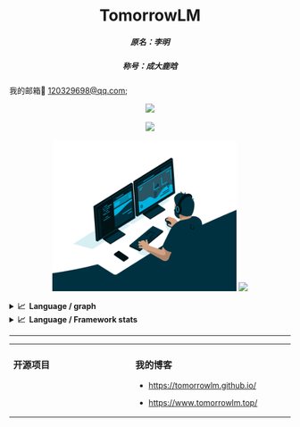 


<h1 align="center"> TomorrowLM </h1>  
<h5 align="center"> 原名：李明 </h5>  
<h5 align="center"> 称号：成大鹿晗</h5>  

 我的邮箱:email: [120329698@qq.com](mailto:120329698@qq.com);

<p align="center">
  <img src="https://github-readme-stats.vercel.app/api?username=TomorrowLM&show_icons=true&&theme=radical"/>
</p>
<p align="center">
  <img src="https://github-readme-stats.vercel.app/api/top-langs/?username=TomorrowLM&layout=compact&hide=html&theme=dark"/>
</p>



<p align="center">
<img  alt="GIF" src="https://github.com/likaia/likaia/blob/main/code.gif" width="330" height="270" />
<img src="https://github-readme-stats.vercel.app/api/wakatime?username=TomorrowLM&&langs_count=8" />
</p>

<details>
<summary><b>📈&nbsp;&nbsp;Language&nbsp;/&nbsp;graph</b></summary>
<br/>
<img src="https://activity-graph.herokuapp.com/graph?username=TomorrowLM&theme=dracula"/>
</details>


<details>
  <summary><b>📈&nbsp;&nbsp;Language&nbsp;/&nbsp;Framework stats</b></summary>
  <br/>
  <a href='https://profile.codersrank.io/user/gautamkrishnar/'>
  <img src='http://cr-skills-chart-widget.azurewebsites.net/api/api?username=TomorrowLM&padding=30&skills=angular,batchfile,c,C%23,coffeescript,dart,go,html,json,java,javascript,less,mysql,php,pandas,perl,python,reactjs,scss,shell,svelte,swift,typescript,vue'>
  </a>

</details>

------


<table align="center"><tr>
<td valign="top" width="33%">




### 开源项目  

</td>
<td valign="top" width="33%">

### 我的博客

- https://tomorrowlm.github.io/

- https://www.tomorrowlm.top/

</td>
</tr></table>
